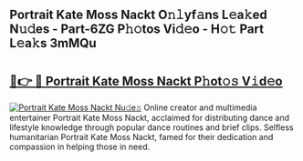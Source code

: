 ## Portrait Kate Moss Nackt O𝚗𝚕yf𝚊ns L𝚎a𝚔ed N𝚞𝚍es - Part-6ZG P𝚑𝚘tos Vi𝚍𝚎o - H𝚘𝚝 Part L𝚎a𝚔s 3mMQu

# <h2><a href="http://kf8qse.oniu.top/?m=Portrait+Kate+Moss+Nackt">🔗👉 🔴 Portrait Kate Moss Nackt P𝚑ot𝚘𝚜 V𝚒d𝚎o</a></h2>

[![Portrait Kate Moss Nackt Nu𝚍e𝚜](https://i.imgur.com/0qMVB7G.gif)](http://kf8qse.oniu.top/?m=Portrait+Kate+Moss+Nackt)
Online creator and multimedia entertainer Portrait Kate Moss Nackt, acclaimed for distributing dance and lifestyle knowledge through popular dance routines and brief clips. Selfless humanitarian Portrait Kate Moss Nackt, famed for their dedication and compassion in helping those in need.  

